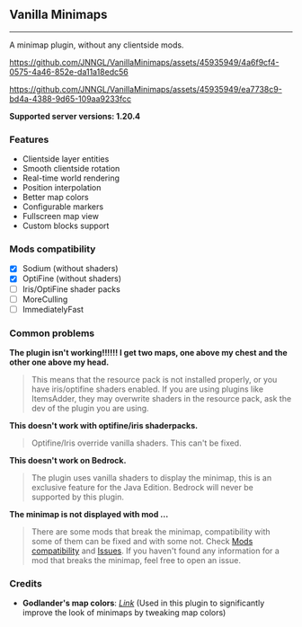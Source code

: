 ## Vanilla Minimaps

-----

A minimap plugin, without any clientside mods.

https://github.com/JNNGL/VanillaMinimaps/assets/45935949/4a6f9cf4-0575-4a46-852e-da11a18edc56

https://github.com/JNNGL/VanillaMinimaps/assets/45935949/ea7738c9-bd4a-4388-9d65-109aa9233fcc

**Supported server versions: 1.20.4**

### Features

- Clientside layer entities
- Smooth clientside rotation
- Real-time world rendering
- Position interpolation
- Better map colors
- Configurable markers
- Fullscreen map view
- Custom blocks support

### Mods compatibility

- [x] Sodium (without shaders)
- [x] OptiFine (without shaders)
- [ ] Iris/OptiFine shader packs
- [ ] MoreCulling
- [ ] ImmediatelyFast

### Common problems

**The plugin isn't working!!!!!! I get two maps, one above my chest and the other one above my head.**
> This means that the resource pack is not installed properly, or you have iris/optifine shaders enabled. 
> If you are using plugins like ItemsAdder, they may overwrite shaders in the resource pack, 
> ask the dev of the plugin you are using.

**This doesn't work with optifine/iris shaderpacks.**
> Optifine/Iris override vanilla shaders. This can't be fixed.

**This doesn't work on Bedrock.**
> The plugin uses vanilla shaders to display the minimap, this is an exclusive feature for the Java Edition. 
> Bedrock will never be supported by this plugin.

**The minimap is not displayed with mod ...**
> There are some mods that break the minimap, compatibility with some of them can be fixed and with some not. 
> Check [Mods compatibility](https://github.com/JNNGL/VanillaMinimaps?tab=readme-ov-file#mods-compatibility) 
> and [Issues](https://github.com/JNNGL/VanillaMinimaps/issues). If you haven't found any information for a mod 
> that breaks the minimap, feel free to open an issue.

### Credits

- **Godlander's map colors**: [*Link*](https://github.com/Godlander/vpp/blob/main/assets/minecraft/shaders/core/render/text.fsh) (Used in this plugin to significantly improve the look of minimaps by tweaking map colors)
